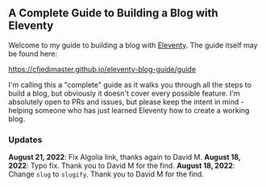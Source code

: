 ## A Complete Guide to Building a Blog with Eleventy

Welcome to my guide to building a blog with [Eleventy](https://11ty.dev). The guide itself may be found here:

https://cfjedimaster.github.io/eleventy-blog-guide/guide

I'm calling this a "complete" guide as it walks you through all the steps to build a blog, but obviously it doesn't cover every possible feature. I'm absolutely open to PRs and issues, but please keep the intent in mind - helping someone who has just learned Eleventy how to create a working blog. 

### Updates

**August 21, 2022**: Fix Algolia link, thanks again to David M.
**August 18, 2022**: Typo fix. Thank you to David M for the find.
**August 18, 2022**: Change `slug` to `slugify`. Thank you to David M for the find.
